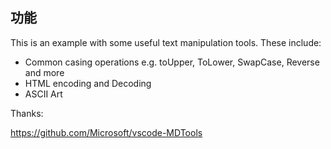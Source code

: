 ## 功能


This is an example with some useful text manipulation tools.  These include:

* Common casing operations e.g. toUpper, ToLower, SwapCase, Reverse and more
* HTML encoding and Decoding
* ASCII Art

Thanks:

https://github.com/Microsoft/vscode-MDTools
